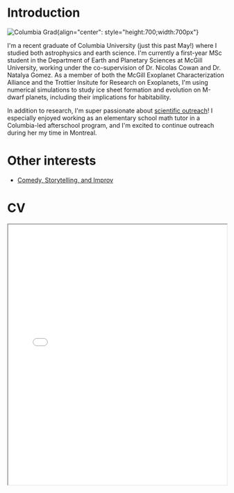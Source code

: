 # Introduction

![Columbia Grad](./media/IMG_7534.jpeg "Me"){align="center": style="height:700;width:700px"}

I'm a recent graduate of Columbia University (just this past May!) where I studied both astrophysics and earth science. I'm currently a first-year MSc student in the Department of Earth and Planetary Sciences at McGill University, working under the co-supervision of Dr. Nicolas Cowan and Dr. Natalya Gomez. As a member of both the McGill Exoplanet Characterization Alliance and the Trottier Insitute for Research on Exoplanets, I'm using numerical simulations to study ice sheet formation and evolution on M-dwarf planets, including their implications for habitability.

In addition to research, I'm super passionate about [scientific outreach](../outreach/index.md)! I especially enjoyed working as an elementary school math tutor in a Columbia-led afterschool program, and I'm excited to continue outreach during her my time in Montreal.

# Other interests
- [Comedy, Storytelling, and Improv](./Comedy.md)

# CV

<!-- How to embed a PDF -->
<iframe width="100%" height="600" src="./media/Sarah_Silverman_CV.pdf">
